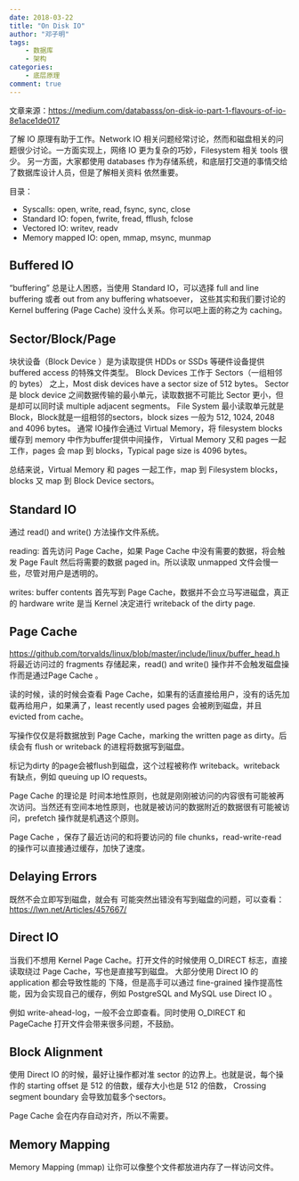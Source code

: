 ```yaml
---
date: 2018-03-22
title: "On Disk IO"
author: "邓子明"
tags:
    - 数据库
    - 架构
categories:
    - 底层原理
comment: true
---
```



文章来源：https://medium.com/databasss/on-disk-io-part-1-flavours-of-io-8e1ace1de017

了解 IO 原理有助于工作。Network IO 相关问题经常讨论，然而和磁盘相关的问题很少讨论。一方面实现上，网络 IO 更为复杂的巧妙，Filesystem 相关 tools 很少。
另一方面，大家都使用 databases 作为存储系统，和底层打交道的事情交给了数据库设计人员，但是了解相关资料 依然重要。

目录：
- Syscalls: open, write, read, fsync, sync, close
- Standard IO: fopen, fwrite, fread, fflush, fclose
- Vectored IO: writev, readv
- Memory mapped IO: open, mmap, msync, munmap

## Buffered IO

“buffering”  总是让人困惑，当使用 Standard IO，可以选择  full and line buffering 或者 out from any buffering whatsoever，
这些其实和我们要讨论的 Kernel buffering (Page Cache)  没什么关系。你可以吧上面的称之为 caching。

## Sector/Block/Page

块状设备（Block Device ）是为读取提供  HDDs or SSDs 等硬件设备提供 buffered access 的特殊文件类型。
Block Devices 工作于 Sectors（一组相邻的 bytes） 之上，Most disk devices have a sector size of 512 bytes。
Sector 是 block device 之间数据传输的最小单元，读取数据不可能比 Sector 更小，但是却可以同时读 multiple adjacent segments。
File System  最小读取单元就是 Block，Block就是一组相邻的sectors，block sizes 一般为 512, 1024, 2048 and 4096 bytes。
通常 IO操作会通过 Virtual Memory，将 filesystem blocks 缓存到 memory 中作为buffer提供中间操作，
Virtual Memory 又和 pages 一起工作，pages 会 map 到 blocks，Typical page size is 4096 bytes。

总结来说，Virtual Memory 和 pages 一起工作，map 到 Filesystem blocks，blocks 又 map 到 Block Device sectors。

## 	Standard IO

通过 read() and write()  方法操作文件系统。

reading: 首先访问 Page Cache，如果 Page Cache 中没有需要的数据，将会触发 Page Fault 然后将需要的数据 paged in。所以读取 unmapped 文件会慢一些，尽管对用户是透明的。

writes: buffer contents 首先写到 Page Cache，数据并不会立马写进磁盘，真正的 hardware write 是当 Kernel 决定进行  writeback of the dirty page.

## Page Cache

https://github.com/torvalds/linux/blob/master/include/linux/buffer_head.h 
将最近访问过的 fragments 存储起来，read() and write() 操作并不会触发磁盘操作而是通过Page Cache 。

读的时候，读的时候会查看 Page Cache，如果有的话直接给用户，没有的话先加载再给用户，如果满了，least recently used pages 会被刷到磁盘，并且 evicted from cache。

写操作仅仅是将数据放到 Page Cache，marking the written page as dirty。后续会有 flush or writeback 的进程将数据写到磁盘。

标记为dirty 的page会被flush到磁盘，这个过程被称作 writeback。writeback 有缺点，例如 queuing up IO requests。

Page Cache 的理论是 时间本地性原则，也就是刚刚被访问的内容很有可能被再次访问。当然还有空间本地性原则，也就是被访问的数据附近的数据很有可能被访问，prefetch 操作就是机遇这个原则。

Page Cache ，保存了最近访问的和将要访问的 file chunks，read-write-read 的操作可以直接通过缓存，加快了速度。

## Delaying Errors

既然不会立即写到磁盘，就会有 可能突然出错没有写到磁盘的问题，可以查看： https://lwn.net/Articles/457667/

## Direct IO

当我们不想用 Kernel Page Cache。打开文件的时候使用 O_DIRECT 标志，直接读取绕过 Page Cache，写也是直接写到磁盘。
大部分使用 Direct IO 的application 都会导致性能的 下降，但是高手可以通过 fine-grained 操作提高性能，因为会实现自己的缓存，例如 PostgreSQL and MySQL use Direct IO 。

例如 write-ahead-log，一般不会立即查看。同时使用 O_DIRECT 和 PageCache 打开文件会带来很多问题，不鼓励。

## Block Alignment

使用 Direct IO 的时候，最好让操作都对准 sector 的边界上。也就是说，每个操作的 starting offset 是 512 的倍数，缓存大小也是 512 的倍数，
Crossing segment boundary 会导致加载多个sectors。

Page Cache 会在内存自动对齐，所以不需要。


## Memory Mapping

Memory Mapping (mmap) 让你可以像整个文件都放进内存了一样访问文件。